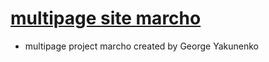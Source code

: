 # [multipage site marcho](https://georgeyakunenko.github.io/marcho-by-Goshan/)

- multipage project marcho created by George Yakunenko
